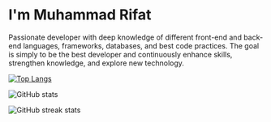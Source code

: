 # I'm Muhammad Rifat
Passionate developer with deep knowledge of different front-end and back-end languages, frameworks, databases, and best code practices. The goal is simply to be the best developer and continuously enhance skills, strengthen knowledge, and explore new technology.


[![Top Langs](https://github-readme-stats.vercel.app/api/top-langs/?username=MuhammadRifat)](https://github.com/MuhammadRifat/github-readme-stats)

![GitHub stats](https://github-readme-stats.vercel.app/api?username=MuhammadRifat&show_icons=true)  

![GitHub streak stats](https://github-readme-streak-stats.herokuapp.com/?user=MuhammadRifat)

